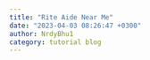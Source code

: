 ```yaml
---
title: "Rite Aide Near Me"
date: "2023-04-03 08:26:47 +0300"
author: NrdyBhu1
category: tutorial blog
---
```


